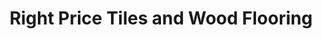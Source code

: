 ---
title: "Right Price Tiles and Wood Flooring"
url: /sligo/right-price-tiles-and-wood-flooring/
shop: Fliesen
---